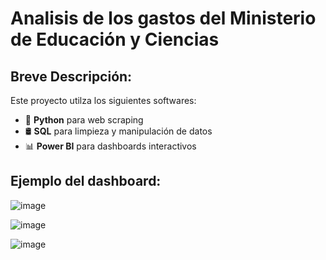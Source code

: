 # Analisis de los gastos del Ministerio de Educación y Ciencias
## Breve Descripción:
Este proyecto utilza los siguientes softwares:
- 🐍 **Python** para web scraping
- 🛢️ **SQL** para limpieza y manipulación de datos
- 📊 **Power BI** para dashboards interactivos

## Ejemplo del dashboard: 
![image](https://github.com/user-attachments/assets/2a78cfd3-1c77-467b-9535-3decf2c1302f)

![image](https://github.com/user-attachments/assets/929f6338-feb1-4f84-9d6d-cfd611431bc3)

![image](https://github.com/user-attachments/assets/102eccc7-2d88-4a2f-8c2f-b96d88ff6515)

